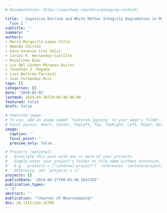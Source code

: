 ```yaml
---
# Documentation: https://wowchemy.com/docs/managing-content/

title: ' Cognitive Decline and White Matter Integrity Degradation in Myotonic Dystrophy
  Type I '
subtitle: ''
summary: ''
authors:
- Maria Margarita Lopez-Titla
- Amanda Chirino
- Sara Vanessa Cruz Solis
- Carlos R. Hernandez-Castillo
- Rosalinda Diaz
- Luz del Carmen Márquez-Quiroz
- Jonathan J. Magaña
- Luis Beltrán-Parrazal
- Juan Fernandez-Ruiz
tags: []
categories: []
date: '2020-01-01'
lastmod: 2024-04-26T18:05:48-06:00
featured: false
draft: false

# Featured image
# To use, add an image named `featured.jpg/png` to your page's folder.
# Focal points: Smart, Center, TopLeft, Top, TopRight, Left, Right, BottomLeft, Bottom, BottomRight.
image:
  caption: ''
  focal_point: ''
  preview_only: false

# Projects (optional).
#   Associate this post with one or more of your projects.
#   Simply enter your project's folder or file name without extension.
#   E.g. `projects = ["internal-project"]` references `content/project/deep-learning/index.md`.
#   Otherwise, set `projects = []`.
projects: []
publishDate: '2024-04-27T00:05:48.164718Z'
publication_types:
- '2'
abstract: ''
publication: '*Journal of Neuroimaging*'
doi: 10.1111/jon.12786
---
```

